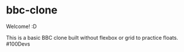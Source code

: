 # bbc-clone

Welcome! :D

This is a basic BBC clone built without flexbox or grid to practice floats. #100Devs
